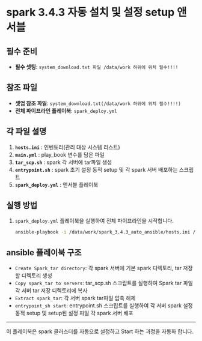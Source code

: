 # spark 3.4.3 자동 설치 및 설정 setup 앤서블

## 필수 준비

- **필수 셋팅**: `system_download.txt 파일 /data/work 하위에 위치 필수!!!!`

## 참조 파일

- **셋업 참조 파일**: `system_download.txt(/data/work 하위에 위치 필수!!!!)`
- **전체 파이프라인 플레이북**: `spark_deploy.yml`

## 각 파일 설명

1. **`hosts.ini`** : 인벤토리(관리 대상 시스템 리스트)
2. **`main.yml`** : play_book 변수를 담은 파일
3. **`tar_scp.sh`** : spark 각 서버에 tar파일 생성
5. **`entrypoint.sh`** : spark 초기 설정 동적 setup 및 각 spark 서버 배포하는 스크립트
6. **`spark_deploy.yml`** : 앤서블 플레이북

## 실행 방법

1. `spark_deploy.yml` 플레이북을 실행하여 전체 파이프라인을 시작합니다.
   ```sh
   ansible-playbook -i /data/work/spark_3.4.3_auto_ansible/hosts.ini /data/work/spark_3.4.3_auto_ansible/spark_deploy.yml
   ```

## ansible 플레이북 구조

- `Create Spark_tar directory`: 각 spark 서버에 기본 spark 디렉토리, tar 저장할 디렉토리 생성
- `Copy spark_tar to servers`: tar_scp.sh 스크립트를 실행하여 Spark tar 파일 각 서버 tar 저장 디렉토리에 복사
- `Extract spark_tar`: 각 서버 spark tar파일 압축 해제
- `entrypoint_sh start`: entrypoint.sh 스크립트를 실행하여 각 서버 spark 설정 동적 setup 및 setup된 설정 파일 각 spark 서버 배포

---

이 플레이북은 spark 클러스터를 자동으로 설정하고 Start 하는 과정을 자동화 합니다.

